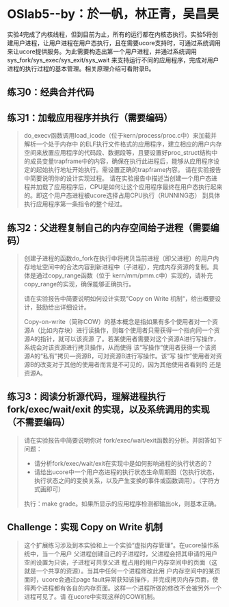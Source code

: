 # OSlab5--by：於一帆，林正青，吴昌昊

实验4完成了内核线程，但到目前为止，所有的运行都在内核态执行。实验5将创建用户进程，让用户进程在用户态执行，且在需要ucore支持时，可通过系统调用来让ucore提供服务。为此需要构造出第一个用户进程，并通过系统调用sys_fork/sys_exec/sys_exit/sys_wait 来支持运行不同的应用程序，完成对用户进程的执行过程的基本管理。相关原理介绍可看附录B。



## 练习0：经典合并代码

## 练习1：加载应用程序并执行（需要编码）

> do_execv函数调用load_icode（位于kern/process/proc.c中）来加载并解析一个处于内存中 的ELF执行文件格式的应用程序，建立相应的用户内存空间来放置应用程序的代码段、数据段等，且要设置好proc_struct结构中的成员变量trapframe中的内容，确保在执行此进程后，能够从应用程序设定的起始执行地址开始执行。需设置正确的trapframe内容。 请在实验报告中简要说明你的设计实现过程。 请在实验报告中描述当创建一个用户态进程并加载了应用程序后，CPU是如何让这个应用程序最终在用户态执行起来的。即这个用户态进程被ucore选择占用CPU执行（RUNNING态） 到具体执行应用程序第一条指令的整个经过。
>

## 练习2：父进程复制自己的内存空间给子进程（需要编码）

> 创建子进程的函数do_fork在执行中将拷贝当前进程（即父进程）的用户内存地址空间中的合法内容到新进程中（子进程），完成内存资源的复制。具体是通过copy_range函数（位于 kern/mm/pmm.c中）实现的，请补充copy_range的实现，确保能够正确执行。
>
>  请在实验报告中简要说明如何设计实现”Copy on Write 机制“，给出概要设计，鼓励给出详细设计。
>
> Copy-on-write（简称COW）的基本概念是指如果有多个使用者对一个资源A（比如内存块）进行读操作，则每个使用者只需获得一个指向同一个资源A的指针，就可以该资源 了。若某使用者需要对这个资源A进行写操作，系统会对该资源进行拷贝操作，从而使得 该“写操作”使用者获得一个该资源A的“私有”拷贝—资源B，可对资源B进行写操作。该“写 操作”使用者对资源B的改变对于其他的使用者而言是不可见的，因为其他使用者看到的 还是资源A。

## 练习3：阅读分析源代码，理解进程执行 fork/exec/wait/exit 的实现，以及系统调用的实现（不需要编码）

> 请在实验报告中简要说明你对 fork/exec/wait/exit函数的分析。并回答如下问题：
>
> - 请分析fork/exec/wait/exit在实现中是如何影响进程的执行状态的？
> - 请给出ucore中一个用户态进程的执行状态生命周期图（包执行状态，执行状态之间的变换关系，以及产生变换的事件或函数调用）。（字符方式画即可）
>
> 执行：make grade。如果所显示的应用程序检测都输出ok，则基本正确。

## Challenge：实现 Copy on Write 机制

> 这个扩展练习涉及到本实验和上一个实验“虚拟内存管理”。在ucore操作系统中，当一个用户 父进程创建自己的子进程时，父进程会把其申请的用户空间设置为只读，子进程可共享父进 程占用的用户内存空间中的页面（这就是一个共享的资源）。当其中任何一个进程修改此用 户内存空间中的某页面时，ucore会通过page fault异常获知该操作，并完成拷贝内存页面，使 得两个进程都有各自的内存页面。这样一个进程所做的修改不会被另外一个进程可见了。请 在ucore中实现这样的COW机制。